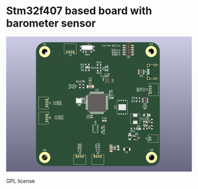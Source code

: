 # Stm32f407 based board with barometer sensor
![image](https://github.com/amrithHN/stm32f4xx_minimal_dev/blob/main/Screenshot%202022-11-29%20144700.png)

GPL license 
